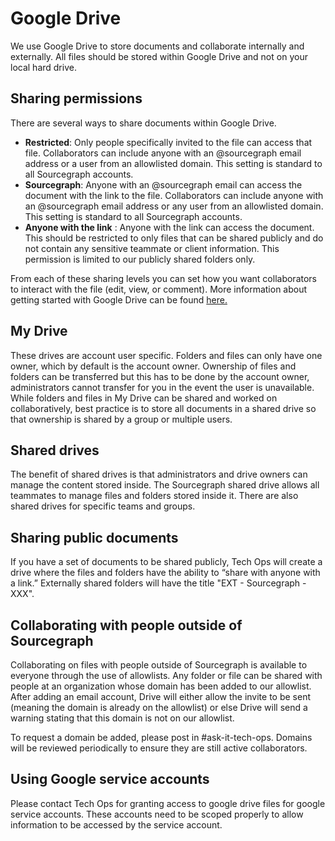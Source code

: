 # Google Drive

We use Google Drive to store documents and collaborate internally and externally. All files should be stored within Google Drive and not on your local hard drive.

## Sharing permissions

There are several ways to share documents within Google Drive.

- **Restricted**: Only people specifically invited to the file can access that file. Collaborators can include anyone with an @sourcegraph email address or a user from an allowlisted domain. This setting is standard to all Sourcegraph accounts.
- **Sourcegraph**: Anyone with an @sourcegraph email can access the document with the link to the file. Collaborators can include anyone with an @sourcegraph email address or any user from an allowlisted domain. This setting is standard to all Sourcegraph accounts.
- **Anyone with the link** : Anyone with the link can access the document. This should be restricted to only files that can be shared publicly and do not contain any sensitive teammate or client information. This permission is limited to our publicly shared folders only.

From each of these sharing levels you can set how you want collaborators to interact with the file (edit, view, or comment). More information about getting started with Google Drive can be found [here.](https://support.google.com/a/users/answer/9310248?hl=en)

## My Drive

These drives are account user specific. Folders and files can only have one owner, which by default is the account owner. Ownership of files and folders can be transferred but this has to be done by the account owner, administrators cannot transfer for you in the event the user is unavailable. While folders and files in My Drive can be shared and worked on collaboratively, best practice is to store all documents in a shared drive so that ownership is shared by a group or multiple users.

## Shared drives

The benefit of shared drives is that administrators and drive owners can manage the content stored inside. The Sourcegraph shared drive allows all teammates to manage files and folders stored inside it. There are also shared drives for specific teams and groups.

## Sharing public documents

If you have a set of documents to be shared publicly, Tech Ops will create a drive where the files and folders have the ability to “share with anyone with a link.” Externally shared folders will have the title "EXT - Sourcegraph - XXX".

## Collaborating with people outside of Sourcegraph

Collaborating on files with people outside of Sourcegraph is available to everyone through the use of allowlists. Any folder or file can be shared with people at an organization whose domain has been added to our allowlist. After adding an email account, Drive will either allow the invite to be sent (meaning the domain is already on the allowlist) or else Drive will send a warning stating that this domain is not on our allowlist.

To request a domain be added, please post in #ask-it-tech-ops. Domains will be reviewed periodically to ensure they are still active collaborators.

## Using Google service accounts

Please contact Tech Ops for granting access to google drive files for google service accounts. These accounts need to be scoped properly to allow information to be accessed by the service account.
